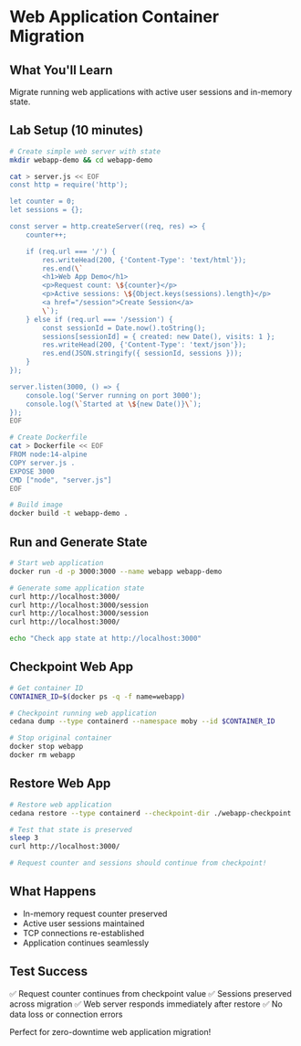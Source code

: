 # Web Application Container Migration

## What You'll Learn
Migrate running web applications with active user sessions and in-memory state.

## Lab Setup (10 minutes)
```bash
# Create simple web server with state
mkdir webapp-demo && cd webapp-demo

cat > server.js << EOF
const http = require('http');

let counter = 0;
let sessions = {};

const server = http.createServer((req, res) => {
    counter++;

    if (req.url === '/') {
        res.writeHead(200, {'Content-Type': 'text/html'});
        res.end(\`
        <h1>Web App Demo</h1>
        <p>Request count: \${counter}</p>
        <p>Active sessions: \${Object.keys(sessions).length}</p>
        <a href="/session">Create Session</a>
        \`);
    } else if (req.url === '/session') {
        const sessionId = Date.now().toString();
        sessions[sessionId] = { created: new Date(), visits: 1 };
        res.writeHead(200, {'Content-Type': 'text/json'});
        res.end(JSON.stringify({ sessionId, sessions }));
    }
});

server.listen(3000, () => {
    console.log('Server running on port 3000');
    console.log(\`Started at \${new Date()}\`);
});
EOF

# Create Dockerfile
cat > Dockerfile << EOF
FROM node:14-alpine
COPY server.js .
EXPOSE 3000
CMD ["node", "server.js"]
EOF

# Build image
docker build -t webapp-demo .
```

## Run and Generate State
```bash
# Start web application
docker run -d -p 3000:3000 --name webapp webapp-demo

# Generate some application state
curl http://localhost:3000/
curl http://localhost:3000/session
curl http://localhost:3000/session
curl http://localhost:3000/

echo "Check app state at http://localhost:3000"
```

## Checkpoint Web App
```bash
# Get container ID
CONTAINER_ID=$(docker ps -q -f name=webapp)

# Checkpoint running web application
cedana dump --type containerd --namespace moby --id $CONTAINER_ID

# Stop original container
docker stop webapp
docker rm webapp
```

## Restore Web App
```bash
# Restore web application
cedana restore --type containerd --checkpoint-dir ./webapp-checkpoint

# Test that state is preserved
sleep 3
curl http://localhost:3000/

# Request counter and sessions should continue from checkpoint!
```

## What Happens
- In-memory request counter preserved
- Active user sessions maintained
- TCP connections re-established
- Application continues seamlessly

## Test Success
✅ Request counter continues from checkpoint value
✅ Sessions preserved across migration
✅ Web server responds immediately after restore
✅ No data loss or connection errors

Perfect for zero-downtime web application migration!